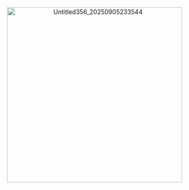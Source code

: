 <div align="center"><img width="400" height="400" alt="Untitled356_20250905233544" src="https://github.com/user-attachments/assets/764f3a7b-f848-417d-8c20-56cbc1a3173f" />
